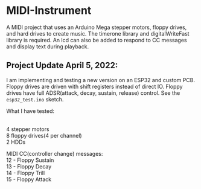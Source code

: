 # MIDI-Instrument
A MIDI project that uses an Arduino Mega stepper motors, floppy drives, and hard drives to create music. The timerone library and digitalWriteFast library is required. An lcd can also be added to respond to CC messages and display text during playback.

## Project Update April 5, 2022:

I am implementing and testing a new version on an ESP32 and custom PCB. Floppy drives are driven with shift registers instead of direct IO. Floppy drives have full ADSR(attack, decay, sustain, release) control. See the `esp32_test.ino` sketch. 

What I have tested:<br /><br />

4 stepper motors  
8 floppy drives(4 per channel)  
2 HDDs  

MIDI CC(controller change) messages:    
12 - Floppy Sustain  
13 - Floppy Decay  
14 - Floppy Trill  
15 - Floppy Attack  
